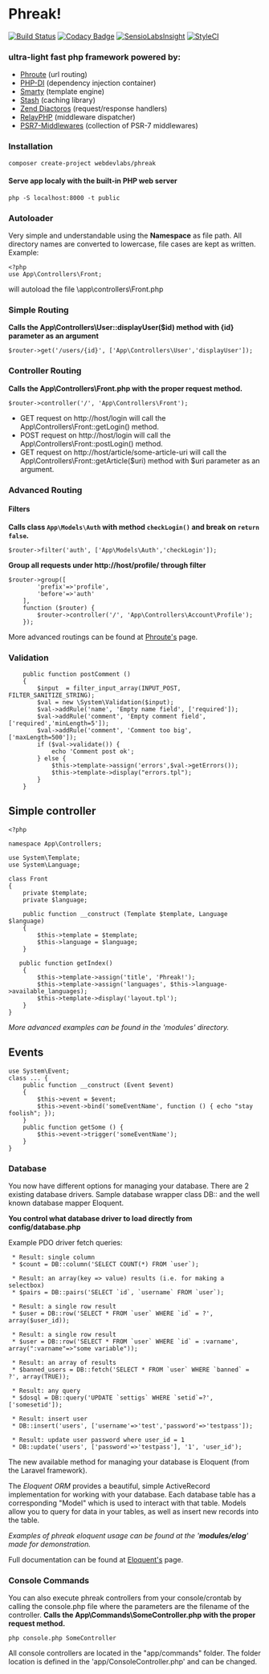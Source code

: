 # Phreak!
[![Build Status](https://travis-ci.org/webdevlabs/phreak.svg?branch=master)](https://travis-ci.org/webdevlabs/phreak)
[![Codacy Badge](https://api.codacy.com/project/badge/Grade/45799a2694d74bc784c62a89d24c9b5a)](https://www.codacy.com/app/webdevlabs/phreak?utm_source=github.com&amp;utm_medium=referral&amp;utm_content=webdevlabs/phreak&amp;utm_campaign=Badge_Grade)
[![SensioLabsInsight](https://insight.sensiolabs.com/projects/bd0c18b6-3e25-4c13-8969-7d28bc41eaf3/mini.png)](https://insight.sensiolabs.com/projects/bd0c18b6-3e25-4c13-8969-7d28bc41eaf3)
[![StyleCI](https://styleci.io/repos/86944823/shield?branch=master)](https://styleci.io/repos/86944823)

### ultra-light fast php framework powered by:
- [Phroute](https://github.com/mrjgreen/phroute) (url routing)
- [PHP-DI](https://github.com/PHP-DI/PHP-DI) (dependency injection container)
- [Smarty](https://github.com/smarty-php/smarty) (template engine)
- [Stash](https://github.com/tedious/www.stashphp.com) (caching library)
- [Zend Diactoros](https://github.com/zendframework/zend-diactoros) (request/response handlers)
- [RelayPHP](http://relayphp.com/) (middleware dispatcher)
- [PSR7-Middlewares](https://github.com/oscarotero/psr7-middlewares) (collection of PSR-7 middlewares)

### Installation
`composer create-project webdevlabs/phreak`

#### Serve app localy with the built-in PHP web server
`php -S localhost:8000 -t public`


### Autoloader
Very simple and understandable using the **Namespace** as file path. All directory names are converted to lowercase, file cases are kept as written.
Example:
```
<?php
use App\Controllers\Front;
```
will autoload the file *<phreakDir>*\app\controllers\Front.php

### Simple Routing
**Calls the App\Controllers\User::displayUser($id) method with {id} parameter as an argument**
```
$router->get('/users/{id}', ['App\Controllers\User','displayUser']);
```

### Controller Routing
**Calls the App\Controllers\Front.php with the proper request method.**
```
$router->controller('/', 'App\Controllers\Front');    
```
- GET request on http://host/login will call the App\Controllers\Front::getLogin() method.
- POST request on http://host/login will call the App\Controllers\Front::postLogin() method.
- GET request on http://host/article/some-article-uri will call the App\Controllers\Front::getArticle($uri) method with $uri parameter as an argument.

### Advanced Routing

#### Filters
**Calls class `App\Models\Auth` with method `checkLogin()` and break on `return false`.**
```
$router->filter('auth', ['App\Models\Auth','checkLogin']);
```
**Group all requests under http://host/profile/ through filter**
```
$router->group([
        'prefix'=>'profile', 
        'before'=>'auth'
    ], 
    function ($router) {
        $router->controller('/', 'App\Controllers\Account\Profile');    
    });
```
More advanced routings can be found at [Phroute's](https://github.com/mrjgreen/phroute) page.

### Validation
```
    public function postComment () 
    {
        $input  = filter_input_array(INPUT_POST, FILTER_SANITIZE_STRING);
        $val = new \System\Validation($input);
        $val->addRule('name', 'Empty name field', ['required']);
        $val->addRule('comment', 'Empty comment field', ['required','minLength=5']);
        $val->addRule('comment', 'Comment too big', ['maxLength=500']);
        if ($val->validate()) {
            echo 'Comment post ok';
        } else {
            $this->template->assign('errors',$val->getErrors());
            $this->template->display("errors.tpl");
        }        
    }
```

## Simple controller
```
<?php

namespace App\Controllers;

use System\Template;
use System\Language;

class Front
{
    private $template;
    private $language;

    public function __construct (Template $template, Language $language) 
    {
        $this->template = $template;
        $this->language = $language;
    }

   public function getIndex()
    {
        $this->template->assign('title', 'Phreak!');
        $this->template->assign('languages', $this->language->available_languages);  
        $this->template->display('layout.tpl');
    }    
}
```
*More advanced examples can be found in the 'modules' directory.*

## Events
```
use System\Event;
class ... {
    public function __construct (Event $event) 
    {
        $this->event = $event;
        $this->event->bind('someEventName', function () { echo "stay foolish"; });
    }
    public function getSome () {
        $this->event->trigger('someEventName');
    }
}
```

### Database
You now have different options for managing your database. There are 2 existing database drivers.
Sample database wrapper class DB:: and the well known database mapper Eloquent.

**You control what database driver to load directly from config/database.php**

Example PDO driver fetch queries:
```
 * Result: single column
 * $count = DB::column('SELECT COUNT(*) FROM `user`);

 * Result: an array(key => value) results (i.e. for making a selectbox)
 * $pairs = DB::pairs('SELECT `id`, `username` FROM `user`);

 * Result: a single row result
 * $user = DB::row('SELECT * FROM `user` WHERE `id` = ?', array($user_id));

 * Result: a single row result
 * $user = DB::row('SELECT * FROM `user` WHERE `id` = :varname', array(":varname"=>"some variable"));

 * Result: an array of results
 * $banned_users = DB::fetch('SELECT * FROM `user` WHERE `banned` = ?', array(TRUE));
 
 * Result: any query
 * $dosql = DB::query('UPDATE `settigs` WHERE `setid`=?', ['somesetid']);
 
 * Result: insert user
 * DB::insert('users', ['username'=>'test','password'=>'testpass']);

 * Result: update user password where user_id = 1
 * DB::update('users', ['password'=>'testpass'], '1', 'user_id');
 ```
 
 The new available method for managing your database is Eloquent (from the Laravel framework).
 
 The *Eloquent ORM* provides a beautiful, simple ActiveRecord implementation for working with your database. Each database table has a corresponding "Model" which is used to interact with that table. Models allow you to query for data in your tables, as well as insert new records into the table.
 
*Examples of phreak eloquent usage can be found at the '**modules/elog**' made for demonstration.*

Full documentation can be found at [Eloquent's](https://laravel.com/docs/5.7/eloquent) page.


### Console Commands
You can also execute phreak controllers from your console/crontab by calling the console.php file where the parameters are the filename of the controller.
**Calls the App\Commands\SomeController.php with the proper request method.**
```
php console.php SomeController
```
All console controllers are located in the "app/commands" folder. The folder location is defined in the 'app/ConsoleController.php' and can be changed. 
